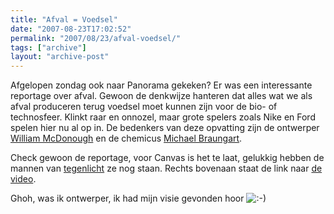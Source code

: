 ```yaml
---
title: "Afval = Voedsel"
date: "2007-08-23T17:02:52"
permalink: "2007/08/23/afval-voedsel/"
tags: ["archive"]
layout: "archive-post"
---
```

Afgelopen zondag ook naar Panorama gekeken? Er was een interessante reportage over afval. Gewoon de denkwijze hanteren dat alles wat we als afval produceren terug voedsel moet kunnen zijn voor de bio- of technosfeer. Klinkt raar en onnozel, maar grote spelers zoals Nike en Ford spelen hier nu al op in. De bedenkers van deze opvatting zijn de ontwerper [William McDonough](http://en.wikipedia.org/wiki/William_McDonough "http://en.wikipedia.org/wiki/William_McDonough") en de chemicus [Michael Braungart](http://en.wikipedia.org/wiki/Michael_Braungart "http://en.wikipedia.org/wiki/Michael_Braungart").

Check gewoon de reportage, voor Canvas is het te laat, gelukkig hebben de mannen van [tegenlicht](http://www.vpro.nl/programma/tegenlicht/afleveringen/35180292/ "http://www.vpro.nl/programma/tegenlicht/afleveringen/35180292/") ze nog staan. Rechts bovenaan staat de link naar [de video](http://cgi.omroep.nl/cgi-bin/streams?/tv/vpro/tegenlicht/bb.20061002.asf?title=Tegenlicht%20-%20Afval%20voedsel;embed=1 "http://cgi.omroep.nl/cgi-bin/streams?/tv/vpro/tegenlicht/bb.20061002.asf?title=Tegenlicht%20-%20Afval%20voedsel;embed=1").

Ghoh, was ik ontwerper, ik had mijn visie gevonden hoor ![:-)](http://www.donebysimon.be/blog/wp-includes/images/smilies/icon_smile.gif)

